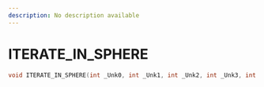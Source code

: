 ```yaml
---
description: No description available 
---
```


# ITERATE_IN_SPHERE

```cpp
void ITERATE_IN_SPHERE(int _Unk0, int _Unk1, int _Unk2, int _Unk3, int _Unk4);
```